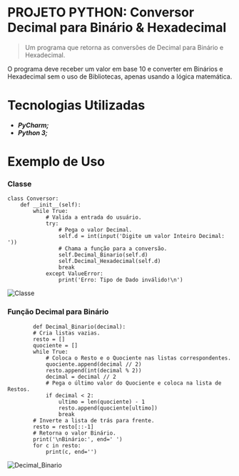 # PROJETO PYTHON: Conversor Decimal para Binário & Hexadecimal

> Um programa que retorna as conversões de Decimal para Binário e Hexadecimal.

  O programa deve receber um valor em base 10 e converter em Binários e Hexadecimal sem o uso de Bibliotecas, 
apenas usando a lógica matemática.

# Tecnologias Utilizadas
* **_PyCharm;_**
* **_Python 3;_**

# Exemplo de Uso
### Classe
```
class Conversor:
    def __init__(self):
        while True:
            # Valida a entrada do usuário.
            try:
                # Pega o valor Decimal.
                self.d = int(input('Digite um valor Inteiro Decimal: '))
                # Chama a função para a conversão.
                self.Decimal_Binario(self.d)
                self.Decimal_Hexadecimal(self.d)
                break
            except ValueError:
                print('Erro: Tipo de Dado inválido!\n')
```
![Classe](https://github.com/ThiagoLozano/Conversor-Numerico/blob/master/Screenshot/Classe.PNG)

### Função Decimal para Binário
```
        def Decimal_Binario(decimal):
        # Cria listas vazias.
        resto = []
        quociente = []
        while True:
            # Coloca o Resto e o Quociente nas listas correspondentes.
            quociente.append(decimal // 2)
            resto.append(int(decimal % 2))
            decimal = decimal // 2
            # Pega o último valor do Quociente e coloca na lista de Restos.
            if decimal < 2:
                ultimo = len(quociente) - 1
                resto.append(quociente[ultimo])
                break
        # Inverte a lista de trás para frente.
        resto = resto[::-1]
        # Retorna o valor Binário.
        print('\nBinário:', end=' ')
        for c in resto:
            print(c, end='')
```
![Decimal_Binario](https://github.com/ThiagoLozano/Conversor-Numerico/blob/master/Screenshot/Funcao_Binario.PNG)
